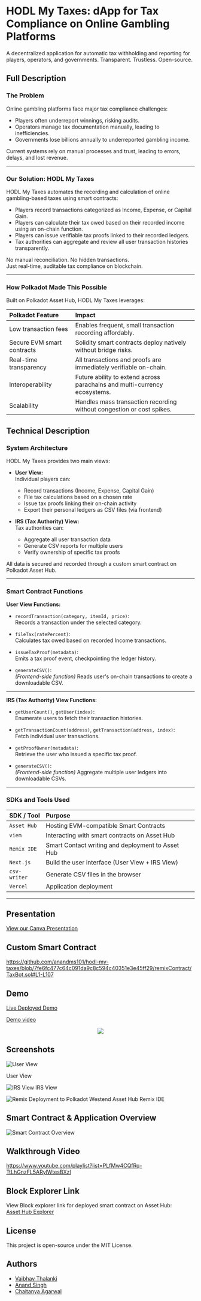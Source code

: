 
# HODL My Taxes: dApp for Tax Compliance on Online Gambling Platforms
A decentralized application for automatic tax withholding and reporting for players, operators, and governments. Transparent. Trustless. Open-source.





## Full Description

### The Problem

Online gambling platforms face major tax compliance challenges:
- Players often underreport winnings, risking audits.
- Operators manage tax documentation manually, leading to inefficiencies.
- Governments lose billions annually to underreported gambling income.

Current systems rely on manual processes and trust, leading to errors, delays, and lost revenue.

---

### Our Solution: HODL My Taxes

HODL My Taxes automates the recording and calculation of online gambling-based taxes using smart contracts:

- Players record transactions categorized as Income, Expense, or Capital Gain.
- Players can calculate their tax owed based on their recorded income using an on-chain function.
- Players can issue verifiable tax proofs linked to their recorded ledgers.
- Tax authorities can aggregate and review all user transaction histories transparently.

No manual reconciliation. No hidden transactions.  
Just real-time, auditable tax compliance on blockchain.

---

### How Polkadot Made This Possible

Built on Polkadot Asset Hub, HODL My Taxes leverages:

| Polkadot Feature | Impact |
|:---|:---|
| Low transaction fees | Enables frequent, small transaction recording affordably. |
| Secure EVM smart contracts | Solidity smart contracts deploy natively without bridge risks. |
| Real-time transparency | All transactions and proofs are immediately verifiable on-chain. |
| Interoperability | Future ability to extend across parachains and multi-currency ecosystems. |
| Scalability | Handles mass transaction recording without congestion or cost spikes. |


## Technical Description
### System Architecture

HODL My Taxes provides two main views:

- **User View:**  
  Individual players can:
  - Record transactions (Income, Expense, Capital Gain)
  - File tax calculations based on a chosen rate
  - Issue tax proofs linking their on-chain activity
  - Export their personal ledgers as CSV files (via frontend)

- **IRS (Tax Authority) View:**  
  Tax authorities can:
  - Aggregate all user transaction data
  - Generate CSV reports for multiple users
  - Verify ownership of specific tax proofs

All data is secured and recorded through a custom smart contract on Polkadot Asset Hub.

---

### Smart Contract Functions

**User View Functions:**
- `recordTransaction(category, itemId, price)`:  
  Records a transaction under the selected category.

- `fileTax(ratePercent)`:  
  Calculates tax owed based on recorded Income transactions.

- `issueTaxProof(metadata)`:  
  Emits a tax proof event, checkpointing the ledger history.

- `generateCSV()`:  
  *(Frontend-side function)* Reads user's on-chain transactions to create a downloadable CSV.

---

**IRS (Tax Authority) View Functions:**
- `getUserCount()`, `getUser(index)`:  
  Enumerate users to fetch their transaction histories.

- `getTransactionCount(address)`, `getTransaction(address, index)`:  
  Fetch individual user transactions.

- `getProofOwner(metadata)`:  
  Retrieve the user who issued a specific tax proof.

- `generateCSV()`:  
  *(Frontend-side function)* Aggregate multiple user ledgers into downloadable CSVs.

---

### SDKs and Tools Used

| SDK / Tool | Purpose |
|:---|:---|
| `Asset Hub` | Hosting EVM-compatible Smart Contracts |
| `viem` | Interacting with smart contracts on Asset Hub |
| `Remix IDE` | Smart Contact writing and deployment to Asset Hub |
| `Next.js` | Build the user interface (User View + IRS View) |
| `csv-writer` | Generate CSV files in the browser |
| `Vercel` |  Application deployment |

---

  
  

## Presentation
[View our Canva Presentation](https://www.canva.com/design/DAGlxei1P5Q/pz5BQIsgbs7lS7GoepVVeA/edit?utm_content=DAGlxei1P5Q&utm_campaign=designshare&utm_medium=link2&utm_source=sharebutton)

## Custom Smart Contract
https://github.com/anandms101/hodl-my-taxes/blob/7fe6fc477c64c091da9c8c594c40351e3e45ff29/remixContract/TaxBot.sol#L1-L107

## Demo
[Live Deployed Demo](https://hodl-my-taxes.vercel.app/)

[Demo video](https://github.com/anandms101/hodl-my-taxes/blob/de7b97d6fed216165732220fba5b4345e23623c6/HODLmyTaxesDemoVideo.mov
)
<p align="center">
  <img src="walkthrough.gif" />
</p>




## Screenshots



![User View](https://raw.githubusercontent.com/anandms101/hodl-my-taxes/refs/heads/documentation/user_view.png)

User View

![IRS View](https://raw.githubusercontent.com/anandms101/hodl-my-taxes/refs/heads/documentation/irs_view.png)
IRS View

![Remix Deployment to Polkadot Westend Asset Hub](https://github.com/user-attachments/assets/34a939bb-8941-4d4c-a424-08325ada2ff7)
Remix IDE

## Smart Contract & Application Overview
![Smart Contract Overview](https://github.com/anandms101/viem-dapp/blob/9384958f20e6653a2587f177dbeea3b2b576559f/HODLTaxes.png "Smart Contract Overview")

## Walkthrough Video
https://www.youtube.com/playlist?list=PLfMw4CQfRq-TtLhGnzFL5ARylWtesBXzl

## Block Explorer Link

View Block explorer link for deployed smart contract on Asset Hub:  
[Asset Hub Explorer](https://assethub-westend.subscan.io/account/0x5991E37727267faFA9f635826e8246F41b3DEd69)


## License

This project is open-source under the MIT License.


## Authors

- [Vaibhav Thalanki](https://github.com/Vaibhav-Thalanki)
- [Anand Singh](https://github.com/anandms101)
- [Chaitanya Agarwal](https://github.com/Chaim3ra)
